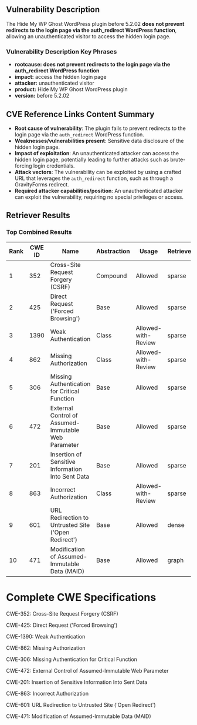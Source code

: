 ## Vulnerability Description
The Hide My WP Ghost WordPress plugin before 5.2.02 **does not prevent redirects to the login page via the auth_redirect WordPress function**, allowing an unauthenticated visitor to access the hidden login page.

### Vulnerability Description Key Phrases
- **rootcause:** **does not prevent redirects to the login page via the auth_redirect WordPress function**
- **impact:** access the hidden login page
- **attacker:** unauthenticated visitor
- **product:** Hide My WP Ghost WordPress plugin
- **version:** before 5.2.02

## CVE Reference Links Content Summary
- **Root cause of vulnerability**: The plugin fails to prevent redirects to the login page via the `auth_redirect` WordPress function.
- **Weaknesses/vulnerabilities present**:  Sensitive data disclosure of the hidden login page.
- **Impact of exploitation**: An unauthenticated attacker can access the hidden login page, potentially leading to further attacks such as brute-forcing login credentials.
- **Attack vectors**: The vulnerability can be exploited by using a crafted URL that leverages the `auth_redirect` function, such as through a GravityForms redirect.
- **Required attacker capabilities/position**: An unauthenticated attacker can exploit the vulnerability, requiring no special privileges or access.

## Retriever Results

### Top Combined Results

| Rank | CWE ID | Name | Abstraction | Usage  | Retrievers | Individual Scores |
|------|--------|------|-------------|-------|------------|-------------------|
| 1 | 352 | Cross-Site Request Forgery (CSRF) | Compound | Allowed | sparse | 0.344 |
| 2 | 425 | Direct Request ('Forced Browsing') | Base | Allowed | sparse | 0.296 |
| 3 | 1390 | Weak Authentication | Class | Allowed-with-Review | sparse | 0.294 |
| 4 | 862 | Missing Authorization | Class | Allowed-with-Review | sparse | 0.292 |
| 5 | 306 | Missing Authentication for Critical Function | Base | Allowed | sparse | 0.290 |
| 6 | 472 | External Control of Assumed-Immutable Web Parameter | Base | Allowed | sparse | 0.288 |
| 7 | 201 | Insertion of Sensitive Information Into Sent Data | Base | Allowed | sparse | 0.287 |
| 8 | 863 | Incorrect Authorization | Class | Allowed-with-Review | sparse | 0.285 |
| 9 | 601 | URL Redirection to Untrusted Site ('Open Redirect') | Base | Allowed | dense | 0.353 |
| 10 | 471 | Modification of Assumed-Immutable Data (MAID) | Base | Allowed | graph | 0.002 |



# Complete CWE Specifications

CWE-352: Cross-Site Request Forgery (CSRF)

CWE-425: Direct Request ('Forced Browsing')

CWE-1390: Weak Authentication

CWE-862: Missing Authorization

CWE-306: Missing Authentication for Critical Function

CWE-472: External Control of Assumed-Immutable Web Parameter

CWE-201: Insertion of Sensitive Information Into Sent Data

CWE-863: Incorrect Authorization

CWE-601: URL Redirection to Untrusted Site ('Open Redirect')

CWE-471: Modification of Assumed-Immutable Data (MAID)